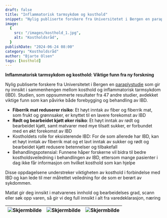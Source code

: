 ```yaml
---
draft: false
title: "Inflammatorisk tarmsykdom og kosthold"
snippet: "Nylig publiserte forskere fra Universitetet i Bergen en paraplystudie som gir ny innsikt i sammenhengen mellom kosthold og inflammatorisk tarmsykdom (IBD). Studien, som oppsummerte resultater fra 47 andre studier, avdekket viktige funn som kan påvirke både forebygging og behandling av IBD."
image:
  {
    src: "/images/kosthold_1.jpg",
    alt: "Kostholdsråd",
  }
publishDate: "2024-06-24 08:00"
category: "Kostholdsråd"
author: "Bjarte Olsen"
tags: [kosthold]
---
```


**Inflammatorisk tarmsykdom og kosthold: Viktige funn fra ny forskning**

Nylig publiserte forskere fra Universitetet i Bergen en [paraplystudie](https://www.sciencedirect.com/science/article/pii/S216183132400053X) som gir ny innsikt i sammenhengen mellom kosthold og inflammatorisk tarmsykdom (IBD). Studien, som oppsummerte resultater fra 47 andre studier, avdekket viktige funn som kan påvirke både forebygging og behandling av IBD.

- **Fiberrik mat reduserer risiko**: Et høyt inntak av fiber og fiberrik mat, som frukt og grønnsaker, er knyttet til en lavere forekomst av IBD
- **Rødt og bearbeidet kjøtt øker risiko**: Et høyt inntak av rødt og bearbeidet kjøtt, samt matvarer med mye tilsatt sukker, er forbundet med en økt forekomst av IBD
- Kostholdets rolle for eksisterende IBD: For de som allerede har IBD, kan et høyt inntak av fiberrik mat og et lavt inntak av sukker og rødt og bearbeidet kjøtt redusere betennelser og tilbakefall
- Behandlingspotensial: Funnene håper forskerne vil bidra til bedre kostholdsveiledning i behandlingen av IBD, ettersom mange pasienter i dag ikke får informasjon om hvilket kosthold som kan hjelpe

Disse oppdagelsene understreker viktigheten av kosthold i forbindelse med IBD og kan lede til mer målrettet veiledning for de som er berørt av sykdommen.

Matlat gir deg innsikt i matvarenes innhold og bearbeidelses grad, scann eller søk opp varen, så gir vi deg full innsikt i alt fra varedeklarasjon, næring

| ![Skjermbilde](/images/GlutefriSkjerm1.jpg) | ![Skjermbilde](/images/GlutefriSkjerm2.jpg) | ![Skjermbilde](/images/GlutefriSkjerm3.jpg) |
| ------------------------------------------- | ------------------------------------------- | ------------------------------------------- |